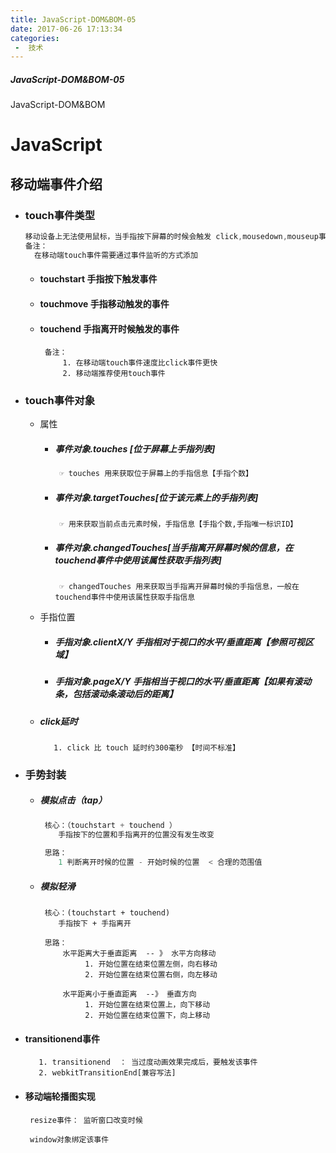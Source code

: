```yaml
---
title: JavaScript-DOM&BOM-05
date: 2017-06-26 17:13:34
categories:
 -  技术
---
```


##### JavaScript-DOM&BOM-05

JavaScript-DOM&BOM

<!--more-->

# JavaScript

## 移动端事件介绍

- ### touch事件类型

  ```js
  移动设备上无法使用鼠标，当手指按下屏幕的时候会触发 click,mousedown,mouseup事件，但是在移动设备上有专门的事件： touch
  备注：
  	在移动端touch事件需要通过事件监听的方式添加
  ```

  - #### touchstart   手指按下触发事件

  - #### touchmove  手指移动触发的事件

  - #### touchend    手指离开时候触发的事件

    ```
     备注：
         1. 在移动端touch事件速度比click事件更快
         2. 移动端推荐使用touch事件
    ```

- ### touch事件对象

  - 属性

    - ##### 事件对象.touches    [位于屏幕上手指列表]

      ```js
       ☞ touches 用来获取位于屏幕上的手指信息【手指个数】
      ```

    - ##### 事件对象.targetTouches[位于该元素上的手指列表]

      ```
       ☞ 用来获取当前点击元素时候，手指信息【手指个数,手指唯一标识ID】
      ```

    - ##### 事件对象.changedTouches[当手指离开屏幕时候的信息，在touchend事件中使用该属性获取手指列表]

      ```
       ☞ changedTouches 用来获取当手指离开屏幕时候的手指信息，一般在touchend事件中使用该属性获取手指信息
      ```

  - 手指位置

    - ##### 手指对象.clientX/Y 手指相对于视口的水平/垂直距离【参照可视区域】

    - ##### 手指对象.pageX/Y  手指相当于视口的水平/垂直距离【如果有滚动条，包括滚动条滚动后的距离】

  - ##### click延时

    ```
       1. click 比 touch 延时约300毫秒 【时间不标准】
    ```

- ### 手势封装

  - ##### 模拟点击（tap）

    ```js
     核心：（touchstart + touchend ）
     	手指按下的位置和手指离开的位置没有发生改变
        
     思路：
     	1 判断离开时候的位置 - 开始时候的位置  < 合理的范围值 
    ```

  - ##### 模拟轻滑

    ```
     核心：(touchstart + touchend)
     	手指按下 + 手指离开
     	
     思路：
     	 水平距离大于垂直距离  -- 》 水平方向移动
     	 	  1. 开始位置在结束位置左侧，向右移动
     	 	  2. 开始位置在结束位置右侧，向左移动
     	 		
     	 水平距离小于垂直距离  --》 垂直方向
     	 	  1. 开始位置在结束位置上，向下移动
     	 	  2. 开始位置在结束位置下，向上移动
    ```

- #### transitionend事件

  ```
     1. transitionend  ： 当过度动画效果完成后，要触发该事件
     2. webkitTransitionEnd[兼容写法]
  ```

- #### 移动端轮播图实现

  ```
   resize事件： 监听窗口改变时候
   
   window对象绑定该事件
  ```

  